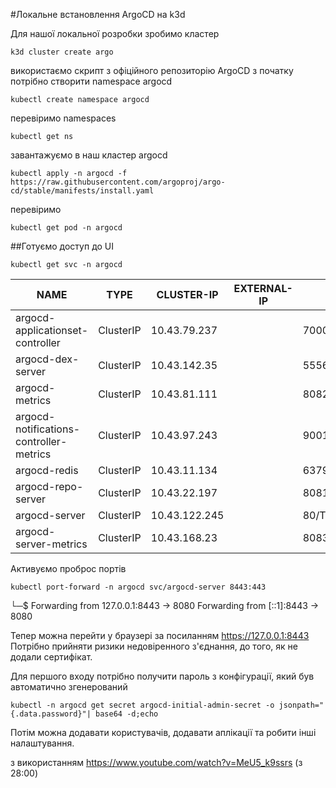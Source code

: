 #Локальне встановлення ArgoCD на k3d

Для нашої локальної розробки зробимо кластер
```
k3d cluster create argo
```

використаємо скрипт з офіційного репозиторію ArgoCD
з початку потрібно створити namespace argocd
```
kubectl create namespace argocd
```
перевіримо namespaces
```
kubectl get ns
```

завантажуємо в наш кластер argocd
```
kubectl apply -n argocd -f https://raw.githubusercontent.com/argoproj/argo-cd/stable/manifests/install.yaml
```

перевіримо
```
kubectl get pod -n argocd
```


##Готуємо доступ до UI
```
kubectl get svc -n argocd
```

| NAME                                   | TYPE        | CLUSTER-IP     | EXTERNAL-IP  | PORT(S)                     | AGE    |
|----------------------------------------|-------------|----------------|--------------|-----------------------------|--------|
|argocd-applicationset-controller        |   ClusterIP |  10.43.79.237  |  <none>      |  7000/TCP,8080/TCP          |  5m30s |
|argocd-dex-server                       |   ClusterIP |  10.43.142.35  |  <none>      |  5556/TCP,5557/TCP,5558/TCP |  5m30s |
|argocd-metrics                          |   ClusterIP |  10.43.81.111  |  <none>      |  8082/TCP                   |  5m30s |
|argocd-notifications-controller-metrics |   ClusterIP |  10.43.97.243  |  <none>      |  9001/TCP                   |  5m30s |
|argocd-redis                            |  ClusterIP  | 10.43.11.134   |  <none>      |  6379/TCP                   |  5m30s |
|argocd-repo-server                      |  ClusterIP  | 10.43.22.197   |  <none>      |  8081/TCP,8084/TCP          |  5m30s |
|argocd-server                           |  ClusterIP  | 10.43.122.245  |  <none>      |  80/TCP,443/TCP             |  5m29s |
|argocd-server-metrics                   |  ClusterIP  | 10.43.168.23   |  <none>      |  8083/TCP                   |  5m28s |

Активуємо проброс портів
```
kubectl port-forward -n argocd svc/argocd-server 8443:443
```
└─$ Forwarding from 127.0.0.1:8443 -> 8080
Forwarding from [::1]:8443 -> 8080


Тепер можна перейти у браузері за посиланням https://127.0.0.1:8443
Потрібно прийняти ризики недовіренного з'єднання, до того, як не додали сертифікат.

Для першого входу потрібно получити пароль з конфігурації, який був автоматично згенерований
```
kubectl -n argocd get secret argocd-initial-admin-secret -o jsonpath="{.data.password}"| base64 -d;echo
```


Потім можна додавати користувачів, додавати аплікації та робити інші налаштування.


з використанням https://www.youtube.com/watch?v=MeU5_k9ssrs (з 28:00)